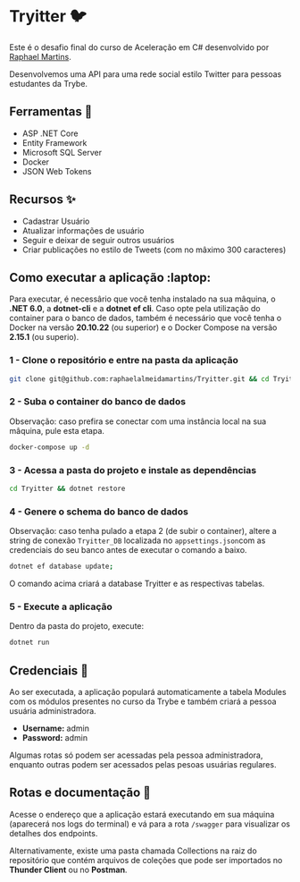 # Tryitter :bird:

Este é o desafio final do curso de Aceleração em C# desenvolvido por [Raphael Martins](https://github.com/raphaelalmeidamartins).

Desenvolvemos uma API para uma rede social estilo Twitter para pessoas estudantes da Trybe.

## Ferramentas :wrench:

- ASP .NET Core
- Entity Framework
- Microsoft SQL Server
- Docker
- JSON Web Tokens

## Recursos :sparkles:

- Cadastrar Usuário
- Atualizar informações de usuário
- Seguir e deixar de seguir outros usuários
- Criar publicações no estilo de Tweets (com no mâximo 300 caracteres)

## Como executar a aplicação :laptop:

Para executar, é necessârio que você tenha instalado na sua mâquina, o **.NET 6.0**, a **dotnet-cli** e a **dotnet ef cli**. Caso opte pela utilização do container para o banco de dados, também é necessário que você tenha o Docker na versão **20.10.22** (ou superior) e o Docker Compose na versão **2.15.1** (ou superio).

### 1 - Clone o repositório e entre na pasta da aplicação

```sh
git clone git@github.com:raphaelalmeidamartins/Tryitter.git && cd Tryitter/src
```

### 2 - Suba o container do banco de dados

Observação: caso prefira se conectar com uma instância local na sua mâquina, pule esta etapa.

```sh
docker-compose up -d
```

### 3 - Acessa a pasta do projeto e instale as dependências

```sh
cd Tryitter && dotnet restore
```

### 4 - Genere o schema do banco de dados

Observação: caso tenha pulado a etapa 2 (de subir o container), altere a string de conexão `Tryitter_DB` localizada no `appsettings.json`com as credenciais do seu banco antes de executar o comando a baixo.

```sh
dotnet ef database update; 
```

O comando acima criará a database Tryitter e as respectivas tabelas.

### 5 - Execute a aplicação

Dentro da pasta do projeto, execute:

```sh
dotnet run
```

## Credenciais :key:

Ao ser executada, a aplicação populará automaticamente a tabela Modules com os módulos presentes no curso da Trybe e também criará a pessoa usuária administradora.


- **Username:** admin
- **Password:** admin

Algumas rotas só podem ser acessadas pela pessoa administradora, enquanto outras podem ser acessados pelas pesoas usuárias regulares.

## Rotas e documentação :memo:

Acesse o endereço que a aplicação estará executando em sua máquina (aparecerá nos logs do terminal) e vá para a rota `/swagger` para visualizar os detalhes dos endpoints.

Alternativamente, existe uma pasta chamada Collections na raiz do repositório que contém arquivos de coleções que pode ser importados no **Thunder Client** ou no **Postman**.
